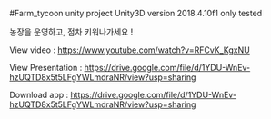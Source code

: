 
#Farm_tycoon unity project 
Unity3D version 2018.4.10f1 only tested

농장을 운영하고, 점차 키워나가세요 ! 

View video : https://www.youtube.com/watch?v=RFCvK_KgxNU

View Presentation : https://drive.google.com/file/d/1YDU-WnEv-hzUQTD8x5t5LFgYWLmdraNR/view?usp=sharing

Download app : https://drive.google.com/file/d/1YDU-WnEv-hzUQTD8x5t5LFgYWLmdraNR/view?usp=sharing

